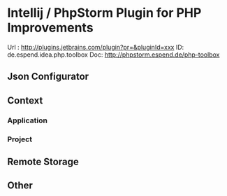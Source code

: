 Intellij / PhpStorm Plugin for PHP Improvements
========================

Url : http://plugins.jetbrains.com/plugin?pr=&pluginId=xxx
ID: de.espend.idea.php.toolbox
Doc: http://phpstorm.espend.de/php-toolbox

## Json Configurator

## Context

### Application

### Project

## Remote Storage

## Other
